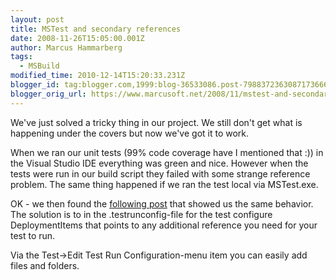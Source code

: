 ```yaml
---
layout: post
title: MSTest and secondary references
date: 2008-11-26T15:05:00.001Z
author: Marcus Hammarberg
tags:
  - MSBuild
modified_time: 2010-12-14T15:20:33.231Z
blogger_id: tag:blogger.com,1999:blog-36533086.post-7988372363087173666
blogger_orig_url: https://www.marcusoft.net/2008/11/mstest-and-secondary-references.html
---
```



We've just solved a tricky thing in our project. We still don't get what
is happening under the covers but now we've got it to work.

When we ran our unit tests (99% code coverage have I mentioned that :))
in the Visual Studio IDE everything was green and nice. However when the
tests were run in our build script they failed with some strange
reference problem. The same thing happened if we ran the test local via
MSTest.exe.

OK - we then found the <a
href="http://social.msdn.microsoft.com/Forums/en-US/vststest/thread/aa7f7567-faba-4589-b0ae-fe8d2c831c7a/%20"
target="_blank">following post</a> that showed us the same behavior. The
solution is to in the .testrunconfig-file for the test configure
DeploymentItems that points to any additional reference you need for
your test to run.

Via the Test-\>Edit Test Run Configuration-menu item you can easily add
files and folders.
